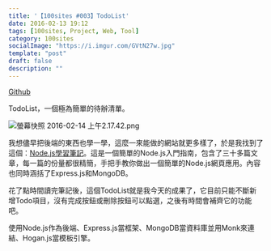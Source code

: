 ```yaml
---
title: '【100sites #003】TodoList'
date: 2016-02-13 19:12
tags: [100sites, Project, Web, Tool]
category: 100sites
socialImage: "https://i.imgur.com/GVtN27w.jpg"
template: "post"
draft: false
description: ""
---
```


<p><a href="https://github.com/Kamigami55/100sites/tree/master/003_Todolist">Github</a></p>

<p>TodoList，一個極為簡單的待辦清單。</p>

<!-- more -->

![螢幕快照 2016-02-14 上午2.17.42.png](https://i.imgur.com/GVtN27w.jpg)

<p>我想儘早把後端的東西也學一學，這麼一來能做的網站就更多樣了，於是我找到了這個：<a href="https://nodejust.com/category/nodejs/page/6/">Node.js學習筆記</a>。這是一個簡單的Node.js入門指南，包含了三十多篇文章，每一篇的份量都很精簡，手把手教你做出一個簡單的Node.js網頁應用。內容也同時涵括了Express.js和MongoDB。</p>

<p>花了點時間讀完筆記後，這個TodoList就是我今天的成果了，它目前只能不斷新增Todo項目，沒有完成按鈕或刪除按鈕可以點選，之後有時間會補齊它的功能吧。</p>

<p>使用Node.js作為後端、Express.js當框架、MongoDB當資料庫並用Monk來連結、Hogan.js當模板引擎。</p>
